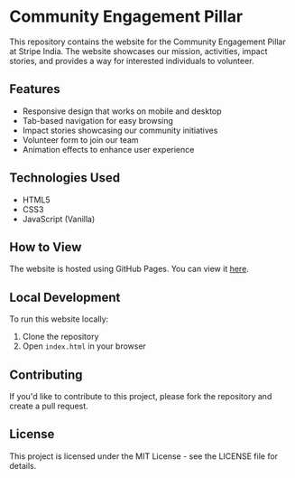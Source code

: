 # Community Engagement Pillar

This repository contains the website for the Community Engagement Pillar at Stripe India. The website showcases our mission, activities, impact stories, and provides a way for interested individuals to volunteer.

## Features

- Responsive design that works on mobile and desktop
- Tab-based navigation for easy browsing
- Impact stories showcasing our community initiatives
- Volunteer form to join our team
- Animation effects to enhance user experience

## Technologies Used

- HTML5
- CSS3
- JavaScript (Vanilla)

## How to View

The website is hosted using GitHub Pages. You can view it [here](https://yourusername.github.io/repository-name/).

## Local Development

To run this website locally:

1. Clone the repository
2. Open `index.html` in your browser

## Contributing

If you'd like to contribute to this project, please fork the repository and create a pull request.

## License

This project is licensed under the MIT License - see the LICENSE file for details.
